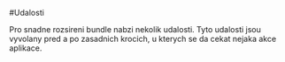 #Udalosti

Pro snadne rozsireni bundle nabzi nekolik udalosti. Tyto udalosti jsou vyvolany pred a po zasadnich krocich, u kterych
se da cekat nejaka akce aplikace.